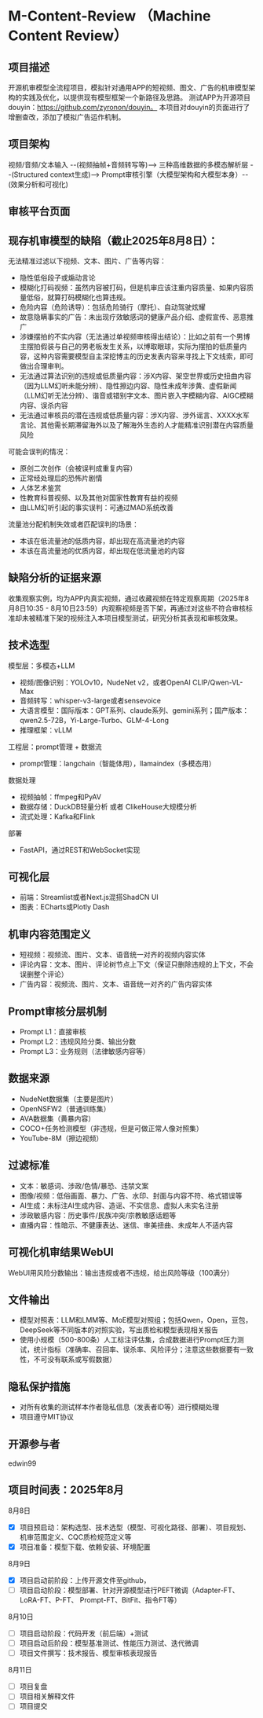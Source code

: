 # M-Content-Review （Machine Content Review）
## 项目描述
开源机审模型全流程项目，模拟针对通用APP的短视频、图文、广告的机审模型架构的实践及优化，以提供现有模型框架一个新路径及思路。
测试APP为开源项目douyin：https://github.com/zyronon/douyin。
本项目对douyin的页面进行了增删查改，添加了模拟广告运作机制。

## 项目架构
视频/音频/文本输入 --(视频抽帧+音频转写等)--> 三种高维数据的多模态解析层 --(Structured context生成)--> Prompt审核引擎（大模型架构和大模型本身）--(效果分析和可视化)

## 审核平台页面


## 现存机审模型的缺陷（截止2025年8月8日）：
无法精准过滤以下视频、文本、图片、广告等内容：
- 隐性低俗段子或煽动言论
- 模糊化打码视频：虽然内容被打码，但是机审应该注重内容质量、如果内容质量低俗，就算打码模糊化也算违规。
- 危险内容（危险诱导）：包括危险骑行（摩托）、自动驾驶炫耀
- 故意隐瞒事实的广告：未出现疗效敏感词的健康产品介绍、虚假宣传、恶意推广
- 涉嫌摆拍的不实内容（无法通过单视频审核得出结论）：比如之前有一个男博主摆拍假装与自己的男老板发生关系，以博取眼球，实际为摆拍的低质量内容，这种内容需要模型自主深挖博主的历史发表内容来寻找上下文线索，即可做出合理审判。
- 无法通过算法识别的违规或低质量内容：涉X内容、架空世界或历史扭曲内容（因为LLM幻听未能分辨）、隐性擦边内容、隐性未成年涉黄、虚假新闻（LLM幻听无法分辨）、谐音或错别字文本、图片嵌入字模糊内容、AIGC模糊内容、误杀内容
- 无法通过审核员的潜在违规或低质量内容：涉X内容、涉外谣言、XXXX水军言论、其他需长期滞留海外以及了解海外生态的人才能精准识别潜在内容质量风险

可能会误判的情况：
- 原创二次创作（会被误判成重复内容）
- 正常经处理后的恐怖片剧情
- 人体艺术鉴赏
- 性教育科普视频、以及其他对国家性教育有益的视频
- 由LLM幻听引起的事实误判：可通过MAD系统改善

流量池分配机制失效或者匹配误判的场景：
- 本该在低流量池的低质内容，却出现在高流量池的内容
- 本该在高流量池的优质内容，却出现在低流量池的内容

## 缺陷分析的证据来源
收集观察实例，均为APP内真实视频，通过收藏视频在特定观察周期（2025年8月8日10:35 - 8月10日23:59）内观察视频是否下架，再通过对这些不符合审核标准却未被精准下架的视频注入本项目模型测试，研究分析其表现和审核效果。

## 技术选型
模型层：多模态+LLM
- 视频/图像识别：YOLOv10，NudeNet v2，或者OpenAI CLIP/Qwen-VL-Max
- 音频转写：whisper-v3-large或者sensevoice
- 大语言模型：国际版本：GPT系列、claude系列、gemini系列；国产版本：qwen2.5-72B，Yi-Large-Turbo、GLM-4-Long
- 推理框架：vLLM

工程层：prompt管理 + 数据流 
- prompt管理：langchain（智能体用），llamaindex（多模态用）

数据处理
- 视频抽帧：ffmpeg和PyAV
- 数据存储：DuckDB轻量分析 或者 ClikeHouse大规模分析
- 流式处理：Kafka和Flink

部署
- FastAPI，通过REST和WebSocket实现

## 可视化层
- 前端：Streamlist或者Next.js混搭ShadCN UI
- 图表：ECharts或Plotly Dash

## 机审内容范围定义
- 短视频：视频流、图片、文本、语音统一对齐的视频内容实体
- 评论内容：文本、图片、评论树节点上下文（保证只删除违规的上下文，不会误删整个评论）
- 广告内容：视频流、图片、文本、语音统一对齐的广告内容实体 

## Prompt审核分层机制
- Prompt L1：直接审核
- Prompt L2：违规风险分类、输出分数
- Prompt L3：业务规则（法律敏感内容等）

## 数据来源
- NudeNet数据集（主要是图片）
- OpenNSFW2（普通训练集）
- AVA数据集（黄暴内容）
- COCO+任务检测模型（非违规，但是可做正常人像对照集）
- YouTube-8M（擦边视频）

## 过滤标准
- 文本：敏感词、涉政/色情/暴恐、违禁文案
- 图像/视频：低俗画面、暴力、广告、水印、封面与内容不符、格式错误等
- AI生成：未标注AI生成内容、造谣、不实信息、虚拟人未实名注册
- 涉政敏感内容：历史事件/民族冲突/宗教敏感话题等
- 直播内容：性暗示、不健康表达、迷信、审美扭曲、未成年人不适内容

## 可视化机审结果WebUI
WebUI用风险分数输出：输出违规或者不违规，给出风险等级（100满分）

## 文件输出
- 模型对照表：LLM和LMM等、MoE模型对照组；包括Qwen，Open，豆包，DeepSeek等不同版本的对照实验，写出质检和模型表现相关报告
- 使用小规模（500-800条）人工标注评估集，合成数据进行Prompt压力测试，统计指标（准确率、召回率、误杀率、风险评分；注意这些数据要有一致性，不可没有联系或写假数据）

## 隐私保护措施
- 对所有收集的测试样本作者隐私信息（发表者ID等）进行模糊处理
- 项目遵守MIT协议

## 开源参与者
edwin99

## 项目时间表：2025年8月
8月8日 
- [x] 项目预启动：架构选型、技术选型（模型、可视化路径、部署）、项目规划、机审范围定义、CQC质检规范定义等
- [x] 项目准备：模型下载、依赖安装、环境配置

8月9日
- [x] 项目启动前阶段：上传开源文件至github，
- [ ] 项目启动阶段：模型部署、针对开源模型进行PEFT微调（Adapter-FT、LoRA-FT、P-FT、 Prompt-FT、BitFit、指令FT等）

8月10日
- [ ] 项目启动阶段：代码开发（前后端）+测试
- [ ] 项目启动后阶段：模型基准测试、性能压力测试、迭代微调
- [ ] 项目文件撰写：技术报告、模型审核表现报告

8月11日
- [ ] 项目复盘
- [ ] 项目相关解释文件
- [ ] 项目提交
